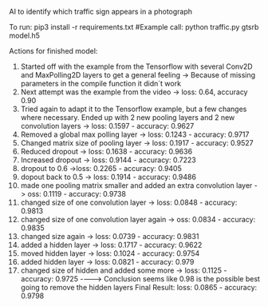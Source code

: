AI to identify which traffic sign appears in a photograph

To run:
pip3 install -r requirements.txt
#Example call:
python traffic.py gtsrb model.h5

Actions for finished model:

1. Started off with the example from the Tensorflow with several Conv2D and MaxPolling2D layers to get a general feeling
    -> Because of missing parameters in the compile function it didn´t work
2. Next attempt was the example from the video 
    -> loss: 0.64, accuracy 0.90
3. Tried again to adapt it to the Tensorflow example, but a few changes where necessary. Ended up with 2 new pooling layers and 2 new convolution layers
    -> loss: 0.1597 - accuracy: 0.9627
4. Removed a global max polling layer
    -> loss: 0.1243 - accuracy: 0.9717
5. Changed matrix size of pooling layer
    -> loss: 0.1917 - accuracy: 0.9527
6. Reduced dropout
    -> loss: 0.1638 - accuracy: 0.9636
7. Increased dropout
    -> loss: 0.9144 - accuracy: 0.7223
8. dropout  to 0.6
    ->loss: 0.2265 - accuracy: 0.9405
8. dopout back to 0.5
    -> loss: 0.1914 - accuracy: 0.9486
9. made one pooling matrix smaller and added an extra convolution layer
    -> oss: 0.1119 - accuracy: 0.9738
10. changed size of one convolution layer
    -> loss: 0.0848 - accuracy: 0.9813
11. changed size of one convolution layer again
    -> oss: 0.0834 - accuracy: 0.9835
12. changed size again
    -> loss: 0.0739 - accuracy: 0.9831
13. added a hidden layer
    -> loss: 0.1717 - accuracy: 0.9622
14. moved hidden layer
    -> loss: 0.1024 - accuracy: 0.9754
15. added hidden layer
    -> loss: 0.0821 - accuracy: 0.979
16. changed size of hidden and added some more
    -> loss: 0.1125 - accuracy: 0.9725
----> Conclusion seems like 0.98 is the possible best going to remove the hidden layers
Final Result: 
loss: 0.0865 - accuracy: 0.9798

